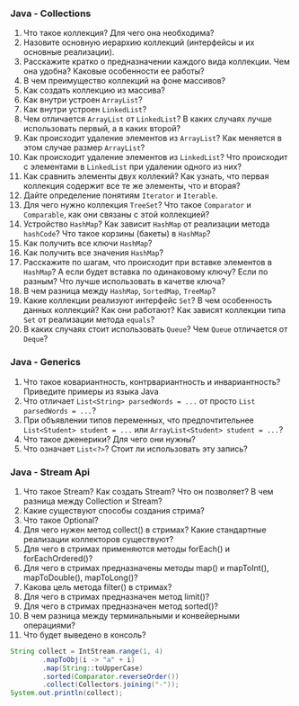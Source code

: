 ### Java - Collections
1. Что такое коллекция? Для чего она необходима?
1. Назовите основную иерархию коллекций (интерфейсы и их основные реализации).
1. Расскажите кратко о предназначении каждого вида коллекции. Чем она удобна? Каковые особенности ее работы?
1. В чем преимущество коллекций на фоне массивов?
1. Как создать коллекцию из массива?
1. Как внутри устроен `ArrayList`?
1. Как внутри устроен `LinkedList`? 
1. Чем отличается `ArrayList` от `LinkedList`? В каких случаях лучше использовать первый, а в каких второй?
1. Как происходит удаление элементов из `ArrayList`? Как меняется в этом случае размер `ArrayList`?
1. Как происходит удаление элементов из `LinkedList`? Что происходит с элементами в `LinkedList` при удалении одного из них?
1. Как сравнить элементы двух коллекий? Как узнать, что первая коллекция содержит все те же элементы, что и вторая?
1. Дайте определение понятиям `Iterator` и `Iterable`.
1. Для чего нужно коллекция `TreeSet`? Что такое `Comparator` и `Comparable`, как они связаны с этой коллекцией?
1. Устройство `HashMap`? Как зависит `HashMap` от реализации метода `hashCode`? Что такое корзины (бакеты) в `HashMap`?
1. Как получить все ключи `HashMap`?
1. Как получить все значения `HashMap`?
1. Расскажите по шагам, что происходит при вставке элементов в `HashMap`? А если будет вставка по одинаковому ключу? Если по разным? Что лучше использовать в качетве ключа?
1. В чем разница между `HashMap`, `SortedMap`, `TreeMap`?
1. Какие коллекции реализуют интерфейс `Set`? В чем особенность данных коллекций? Как они работают? Как зависят коллекции типа `Set` от реализации метода `equals`?
1. В каких случаях стоит использовать `Queue`? Чем `Queue` отличается от `Deque`?

### Java - Generics
1. Что такое ковариантность, контрвариантность и инвариантность? Приведите примеры из языка Java
1. Что отличает `List<String> parsedWords = ...` от просто `List parsedWords = ...`?
1. При объявлении типов переменных, что предпочтительнее `List<Student> student = ...` или `ArrayList<Student> student = ...`?
1. Что такое дженерики? Для чего они нужны?
1. Что означает `List<?>`? Стоит ли использовать эту запись?

### Java - Stream Api
1. Что такое Stream? Как создать Stream? Что он позволяет? В чем разница между Collection и Stream?
1. Какие существуют способы создания стрима?
1. Что такое Optional?
1. Для чего нужен метод collect() в стримах? Какие стандартные реализации коллекторов существуют?
1. Для чего в стримах применяются методы forEach() и forEachOrdered()?
1. Для чего в стримах предназначены методы map() и mapToInt(), mapToDouble(), mapToLong()?
1. Какова цель метода filter() в стримах?
1. Для чего в стримах предназначен метод limit()?
1. Для чего в стримах предназначен метод sorted()?
1. В чем разница между терминальными и конвейерными операциями?
1. Что будет выведено в консоль?
```java
String collect = IntStream.range(1, 4)
        .mapToObj(i -> "a" + i)
        .map(String::toUpperCase)
        .sorted(Comparator.reverseOrder())
        .collect(Collectors.joining("-"));
System.out.println(collect);
```
